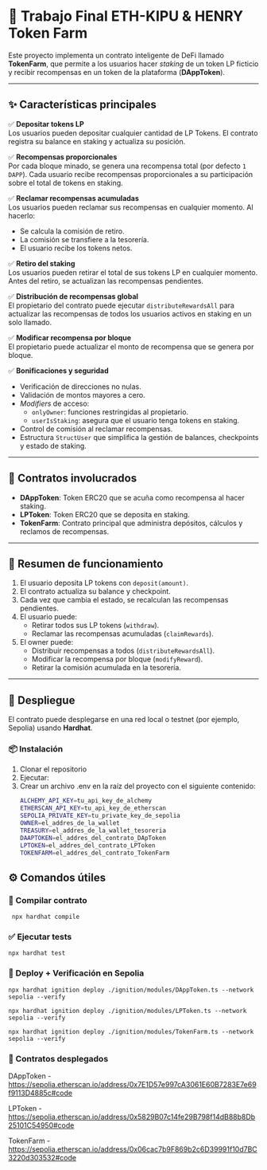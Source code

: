 # 📄 Trabajo Final ETH-KIPU & HENRY  Token Farm

Este proyecto implementa un contrato inteligente de DeFi llamado **TokenFarm**, que permite a los usuarios hacer *staking* de un token LP ficticio y recibir recompensas en un token de la plataforma (**DAppToken**).

---

## ✨ Características principales

✅ **Depositar tokens LP**  
Los usuarios pueden depositar cualquier cantidad de LP Tokens. El contrato registra su balance en staking y actualiza su posición.

✅ **Recompensas proporcionales**  
Por cada bloque minado, se genera una recompensa total (por defecto `1 DAPP`). Cada usuario recibe recompensas proporcionales a su participación sobre el total de tokens en staking.

✅ **Reclamar recompensas acumuladas**  
Los usuarios pueden reclamar sus recompensas en cualquier momento. Al hacerlo:
- Se calcula la comisión de retiro.
- La comisión se transfiere a la tesorería.
- El usuario recibe los tokens netos.

✅ **Retiro del staking**  
Los usuarios pueden retirar el total de sus tokens LP en cualquier momento. Antes del retiro, se actualizan las recompensas pendientes.

✅ **Distribución de recompensas global**  
El propietario del contrato puede ejecutar `distributeRewardsAll` para actualizar las recompensas de todos los usuarios activos en staking en un solo llamado.

✅ **Modificar recompensa por bloque**  
El propietario puede actualizar el monto de recompensa que se genera por bloque.

✅ **Bonificaciones y seguridad**
- Verificación de direcciones no nulas.
- Validación de montos mayores a cero.
- *Modifiers* de acceso:
  - `onlyOwner`: funciones restringidas al propietario.
  - `userIsStaking`: asegura que el usuario tenga tokens en staking.
- Control de comisión al reclamar recompensas.
- Estructura `StructUser` que simplifica la gestión de balances, checkpoints y estado de staking.

---

## 🔧 Contratos involucrados

- **DAppToken**: Token ERC20 que se acuña como recompensa al hacer staking.
- **LPToken**: Token ERC20 que se deposita en staking.
- **TokenFarm**: Contrato principal que administra depósitos, cálculos y reclamos de recompensas.

---

## 🧠 Resumen de funcionamiento

1. El usuario deposita LP tokens con `deposit(amount)`.
2. El contrato actualiza su balance y checkpoint.
3. Cada vez que cambia el estado, se recalculan las recompensas pendientes.
4. El usuario puede:
   - Retirar todos sus LP tokens (`withdraw`).
   - Reclamar las recompensas acumuladas (`claimRewards`).
5. El owner puede:
   - Distribuir recompensas a todos (`distributeRewardsAll`).
   - Modificar la recompensa por bloque (`modifyReward`).
   - Retirar la comisión acumulada en la tesorería.

---

## 🚀 Despliegue

El contrato puede desplegarse en una red local o testnet (por ejemplo, Sepolia) usando **Hardhat**.

### 📦 Instalación
1. Clonar el repositorio
2. Ejecutar:
3. Crear un archivo .env en la raíz del proyecto con el siguiente contenido:
    ```bash  
    ALCHEMY_API_KEY=tu_api_key_de_alchemy
    ETHERSCAN_API_KEY=tu_api_key_de_etherscan
    SEPOLIA_PRIVATE_KEY=tu_private_key_de_sepolia
    OWNER=el_addres_de_la_wallet
    TREASURY=el_addres_de_la_wallet_tesoreria
    DAAPTOKEN=el_addres_del_contrato_DApToken
    LPTOKEN=el_addres_del_contrato_LPToken
    TOKENFARM=el_addres_del_contrato_TokenFarm
    ```
## ⚙️ Comandos útiles
### 🔧 Compilar contrato

     npx hardhat compile

### ✅ Ejecutar tests

    npx hardhat test
   

### 🚀 Deploy + Verificación en Sepolia

    npx hardhat ignition deploy ./ignition/modules/DAppToken.ts --network sepolia --verify

    npx hardhat ignition deploy ./ignition/modules/LPToken.ts --network sepolia --verify

    npx hardhat ignition deploy ./ignition/modules/TokenFarm.ts --network sepolia --verify

### 🔗 Contratos desplegados
  DAppToken  - https://sepolia.etherscan.io/address/0x7E1D57e997cA3061E60B7283E7e69f9113D4885c#code

  LPToken - https://sepolia.etherscan.io/address/0x5829B07c14fe29B798f14dB88b8Db25101C54950#code

  TokenFarm - https://sepolia.etherscan.io/address/0x06cac7b9F869b2c6D39991f10d7BC3220d303532#code